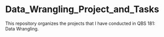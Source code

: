 # Data_Wrangling_Project_and_Tasks
This repository organizes the projects that I have conducted in QBS 181: Data Wrangling. 

